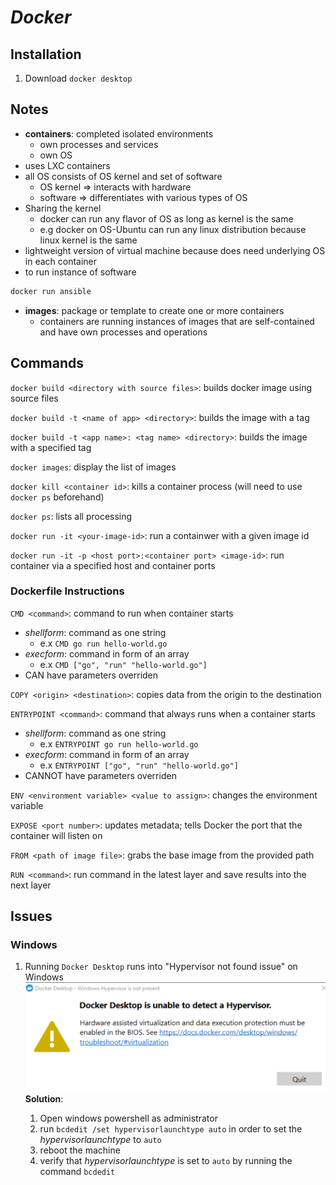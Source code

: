 # ***Docker***

## **Installation**
1. Download `docker desktop`

## **Notes**
- **containers**: completed isolated environments
  - own processes and services
  - own OS
- uses LXC containers
- all OS consists of OS kernel and set of software
  - OS kernel => interacts with hardware
  - software => differentiates with various types of OS
- Sharing the kernel
  - docker can run any flavor of OS as long as kernel is the same
  - e.g docker on OS-Ubuntu can run any linux distribution because linux kernel is the same
- lightweight version of virtual machine because does need underlying OS in each container
- to run instance of software

```bash
docker run ansible
```

- **images**: package or template to create one or more containers
  - containers are running instances of images that are self-contained and have own processes and operations

## **Commands**

`docker build <directory with source files>`: builds docker image using source files

`docker build -t <name of app> <directory>`: builds the image with a tag

`docker build -t <app name>: <tag name> <directory>`: builds the image with a specified tag

`docker images`: display the list of images

`docker kill <container id>`: kills a container process (will need to use `docker ps` beforehand)

`docker ps`: lists all processing

`docker run -it <your-image-id>`: run a containwer with a given image id

`docker run -it -p <host port>:<container port> <image-id>`: run container via a specified host and container ports


### **Dockerfile Instructions**

`CMD <command>`: command to run when container starts
- *shellform*: command as one string
  - e.x `CMD go run hello-world.go`
- *execform*: command in form of an array
  - e.x `CMD ["go", "run" "hello-world.go"]`
- CAN have parameters overriden

`COPY <origin> <destination>`: copies data from the origin to the destination

`ENTRYPOINT <command>`: command that always runs when a container starts
- *shellform*: command as one string
  - e.x `ENTRYPOINT go run hello-world.go`
- *execform*: command in form of an array
  - e.x `ENTRYPOINT ["go", "run" "hello-world.go"]`
- CANNOT have parameters overriden

`ENV <environment variable> <value to assign>`: changes the environment variable

`EXPOSE <port number>`: updates metadata; tells Docker the port that the container will listen on

`FROM <path of image file>`: grabs the base image from the provided path

`RUN <command>`: run command in the latest layer and save results into the next layer


## **Issues**

### **Windows**

1. Running `Docker Desktop` runs into "Hypervisor not found issue" on Windows
   ![docker_hypervisor-not-found](./resources/docker_hypervisor-not-found.png)
   **Solution**:
   
   1. Open windows powershell as administrator
   2. run `bcdedit /set hypervisorlaunchtype auto` in order to set the *hypervisorlaunchtype* to `auto`
   3. reboot the machine
   4. verify that *hypervisorlaunchtype* is set to `auto` by running the command `bcdedit`